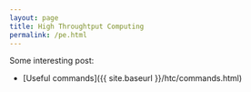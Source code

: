 ```yaml
---
layout: page
title: High Throughtput Computing
permalink: /pe.html
---
```


Some interesting post:
- [Useful commands]({{ site.baseurl }}/htc/commands.html)

